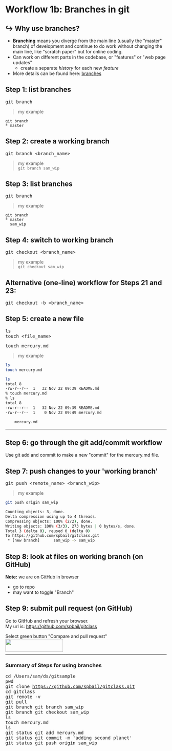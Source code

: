 # Workflow 1b: Branches in git

## :arrow_right_hook: Why use branches?
- **Branching** means you diverge from the main line (usually the "master" branch) of development and continue to do work without changing the main line, like "scratch paper" but for online coding.  
- Can work on different parts in the codebase, or "features" or "web page updates"
    - create a separate *history* for each new *feature*
- More details can be found here:  [branches](../git_6_branches.md)


## Step 1:  list branches
<kbd> git branch </kbd>  
>my example
```git
git branch
* master
```
 
## Step 2:  create a working branch
<kbd> git branch <branch_name> </kbd>
	
>my example  
`git branch sam_wip`

## Step 3:  list branches
<kbd> git branch </kbd>  
>my example
```git
git branch
* master
  sam_wip
```

## Step 4:  switch to working branch
<kbd> git checkout <branch_name> </kbd>  
>my example  
`git checkout sam_wip`

## Alternative (one-line) workflow for Steps 21 and 23:
<kbd> git checkout -b <branch_name> </kbd>

## Step 5:  create a new file
<kbd>  ls </kbd>  
<kbd> touch <file_name> </kbd>  
	
<kbd> touch mercury.md </kbd>  

>my example
```bash
ls
touch mercury.md
```
```bash
ls
total 8
-rw-r--r--  1   32 Nov 22 09:39 README.md
% touch mercury.md
% ls
total 8
-rw-r--r--  1   32 Nov 22 09:39 README.md
-rw-r--r--  1    0 Nov 22 09:49 mercury.md

	mercury.md
```

---
## Step 6: go through the git add/commit workflow
Use git add and commit to make a new "commit" for the mercury.md file.

## Step 7:  push changes to your 'working branch' 
<kbd> git push <remote_name> <branch_wip> </kbd>  
	
>my example
```bash
git push origin sam_wip
```	

```bash
Counting objects: 3, done.
Delta compression using up to 4 threads.
Compressing objects: 100% (2/2), done.
Writing objects: 100% (3/3), 273 bytes | 0 bytes/s, done.
Total 3 (delta 0), reused 0 (delta 0)
To https://github.com/spbail/gitclass.git
 * [new branch]      sam_wip -> sam_wip
 ```

## Step 8:  look at files on working branch (on GitHub)
**Note:**  we are on GitHub in browser
- go to repo
- may want to toggle "Branch"
	
## Step 9:  submit pull request (on GitHub)
Go to GitHub and refresh your browser.  
My url is:  https://github.com/spbail/gitclass  

Select green button "Compare and pull request"  
<img src="../images/pull_request_button.png" align="left" height="40" width="180" >   <br> <br>

---

### Summary of Steps for using branches
<kbd> cd /Users/sam/ds/gitsample </kbd>  
<kbd>  pwd </kbd>   
<kbd> git clone https://github.com/spbail/gitclass.git </kbd>   
<kbd> cd gitclass </kbd>   
<kbd> git remote -v </kbd>  
<kbd> git pull </kbd>  
<kbd> git branch </kbd> <kbd> git branch sam_wip </kbd>  
<kbd> git branch </kbd> <kbd> git checkout sam_wip </kbd>  
<kbd>  ls </kbd>  
<kbd> touch mercury.md </kbd>  
<kbd>  ls </kbd>  
<kbd>  git status </kbd> <kbd>  git add mercury.md </kbd>  		  
<kbd>  git status </kbd> <kbd>  git commit -m 'adding second planet' </kbd>  		  
<kbd>  git status </kbd> <kbd>  git push origin sam_wip </kbd>  


